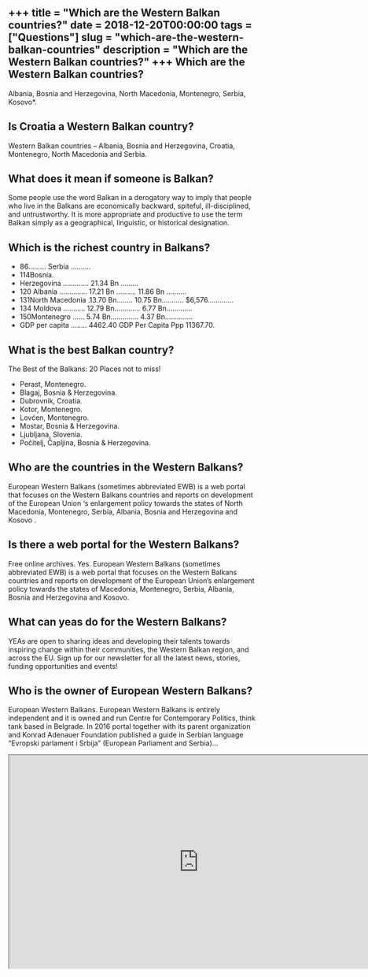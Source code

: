+++
title = "Which are the Western Balkan countries?"
date = 2018-12-20T00:00:00
tags = ["Questions"]
slug = "which-are-the-western-balkan-countries"
description = "Which are the Western Balkan countries?"
+++
Which are the Western Balkan countries?
---------------------------------------

Albania, Bosnia and Herzegovina, North Macedonia, Montenegro, Serbia, Kosovo\*.

Is Croatia a Western Balkan country?
------------------------------------

Western Balkan countries – Albania, Bosnia and Herzegovina, Croatia, Montenegro, North Macedonia and Serbia.

What does it mean if someone is Balkan?
---------------------------------------

Some people use the word Balkan in a derogatory way to imply that people who live in the Balkans are economically backward, spiteful, ill-disciplined, and untrustworthy. It is more appropriate and productive to use the term Balkan simply as a geographical, linguistic, or historical designation.

Which is the richest country in Balkans?
----------------------------------------

- 86……… Serbia ……….
- 114Bosnia.
- Herzegovina …………. 21.34 Bn ………
- 120 Albania ………….. 17.21 Bn ………. 11.86 Bn ……….
- 131North Macedonia .13.70 Bn…….. 10.75 Bn……….. $6,576……….…
- 134 Moldova ……….. 12.79 Bn…………. 6.77 Bn………….
- 150Montenegro …… 5.74 Bn………….. 4.37 Bn…………..
- GDP per capita …….. 4462.40 GDP Per Capita Ppp 11367.70.

What is the best Balkan country?
--------------------------------

The Best of the Balkans: 20 Places not to miss!

- Perast, Montenegro.
- Blagaj, Bosnia &amp; Herzegovina.
- Dubrovnik, Croatia.
- Kotor, Montenegro.
- Lovćen, Montenegro.
- Mostar, Bosnia &amp; Herzegovina.
- Ljubljana, Slovenia.
- Počitelj, Čapljina, Bosnia &amp; Herzegovina.

Who are the countries in the Western Balkans?
---------------------------------------------

European Western Balkans (sometimes abbreviated EWB) is a web portal that focuses on the Western Balkans countries and reports on development of the European Union ‘s enlargement policy towards the states of North Macedonia, Montenegro, Serbia, Albania, Bosnia and Herzegovina and Kosovo .

Is there a web portal for the Western Balkans?
----------------------------------------------

Free online archives. Yes. European Western Balkans (sometimes abbreviated EWB) is a web portal that focuses on the Western Balkans countries and reports on development of the European Union’s enlargement policy towards the states of Macedonia, Montenegro, Serbia, Albania, Bosnia and Herzegovina and Kosovo.

What can yeas do for the Western Balkans?
-----------------------------------------

YEAs are open to sharing ideas and developing their talents towards inspiring change within their communities, the Western Balkan region, and across the EU. Sign up for our newsletter for all the latest news, stories, funding opportunities and events!

Who is the owner of European Western Balkans?
---------------------------------------------

European Western Balkans. European Western Balkans is entirely independent and it is owned and run Centre for Contemporary Politics, think tank based in Belgrade. In 2016 portal together with its parent organization and Konrad Adenauer Foundation published a guide in Serbian language “Evropski parlament i Srbija” (European Parliament and Serbia)…

<iframe allow="accelerometer; autoplay; clipboard-write; encrypted-media; gyroscope; picture-in-picture" allowfullscreen="" class="__youtube_prefs__  epyt-is-override  no-lazyload" data-no-lazy="1" data-origheight="433" data-origwidth="770" data-skipgform_ajax_framebjll="" height="433" id="_ytid_74527" loading="lazy" src="https://www.youtube.com/embed/xXOqumh2bdE?enablejsapi=1&autoplay=0&cc_load_policy=0&cc_lang_pref=&iv_load_policy=1&loop=0&modestbranding=0&rel=1&fs=1&playsinline=0&autohide=2&theme=dark&color=red&controls=1&" title="YouTube player" width="770"></iframe>